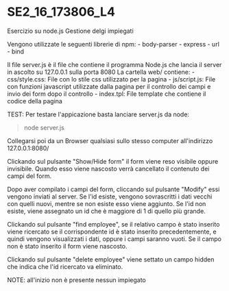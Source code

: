 # SE2_16_173806_L4
Esercizio su node.js
Gestione delgi impiegati

Vengono utilizzate le seguenti librerie di npm:
    - body-parser
    - express
    - url
    - bind

Il file server.js è il file che contiene il programma Node.js che lancia il server in ascolto su 127.0.0.1 sulla porta 8080
La cartella web/ contiene:
	- css/style.css: File con lo stile css utilizzato per la pagina
	- js/script.js: File con funzioni javascript utilizzate dalla pagina per il controllo dei campi e invio dei form dopo il controllo
	- index.tpl: File template che contiene il codice della pagina

TEST:
Per testare l'appicazione basta lanciare server.js da node: 
> node server.js

Collegarsi poi da un Browser qualsiasi sullo stesso computer all'indirizzo 127.0.0.1:8080/

Clickando sul pulsante "Show/Hide form" il form viene reso visibile oppure invisibile.
Quando esso viene nascosto verrà cancellato il contenuto dei campi del form.

Dopo aver compilato i campi del form, cliccando sul pulsante "Modify" essi vengono inviati al server.
Se l'id esiste, vengono sovrascritti i dati vecchi con quelli nuovi, mentre se non esiste esso viene aggiunto.
Se l'id non esiste, viene assegnato un id che è maggiore di 1 di quello più grande.

Clickando sul pulsante "find employee", se il relativo campo è stato inserito viene ricercato se il corrispondente id
è stato inserito precedentemente, e quindi vengono visualizzati i dati, oppure i campi saranno vuoti.
Se il campo non è stato inserito il form viene nascosto.

Clickando sul pulsante "delete employee" viene settato un campo hidden che indica che l'id ricercato va eliminato.

NOTE:
all'inizio non è presente nessun impiegato
